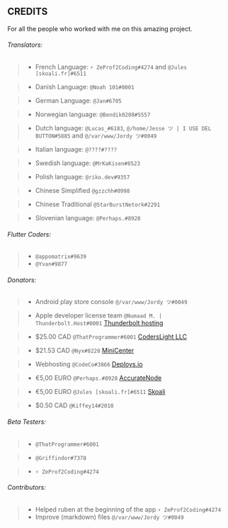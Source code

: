 ## CREDITS


For all the people who worked with me on this amazing project.


###### Translators:

> - French Language: `⚡ ZeProf2Coding#4274` and `@Jules [skoali.fr]#6511 `

> - Danish Language: `@Noah 101#0001`

> - German Language: `@Jan#6705`

> - Norwegian language: `@Bendik0208#5557`

> - Dutch language: `@Lucas_#6183`, `@/home/Jesse ツ | I USE DEL BUTTON#5885` and `@/var/www/Jordy ツ#0049`

> - Italian language: `@????#????`

> - Swedish language: `@MrKaKisen#8523`

> - Polish language: `@riko.dev#9357`

> - Chinese Simplified `@gzzchh#0998`

> - Chinese Traditional `@StarBurstNetork#2291`

> - Slovenian language: `@Perhaps.#8928`




###### Flutter Coders:

> - `@appomatrix#9639`
> - `@Yvan#9877`



###### Donators:

> - Android play store console `@/var/www/Jordy ツ#0049`

> - Apple developer license team `@Numaad M. | Thunderbolt.Host#0001` [Thunderbolt hosting](https://thunderbolt-hosting.com/)

> - $25.00 CAD `@ThatProgrammer#6001` [CodersLight LLC](https://coderslight.com/)

> - $21.53 CAD `@Nyx#8228` [MiniCenter](https://minicenter.net/)

> - Webhosting `@CodeCo#3866` [Deploys.io](https://deploys.io/)

> - €5,00 EURO `@Perhaps.#8928` [AccurateNode](https://accuratenode.com/)

> - €5,00 EURO `@Jules [skoali.fr]#6511` [Skoali](https://skoali.fr/)

> - $0.50 CAD `@Kiffey14#2010`



###### Beta Testers:

> - `@ThatProgrammer#6001`

> - `@Griffindor#7378 `

> - `⚡ ZeProf2Coding#4274`

###### Contributors:

> - Helped ruben at the beginning of the app `⚡ ZeProf2Coding#4274`
> - Improve (markdown) files `@/var/www/Jordy ツ#0049`
